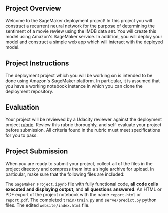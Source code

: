 ## Project Overview
Welcome to the SageMaker deployment project! In this project you will construct a recurrent neural network for the purpose of determining the sentiment of a movie review using the IMDB data set. You will create this model using Amazon's SageMaker service. In addition, you will deploy your model and construct a simple web app which will interact with the deployed model.

## Project Instructions
The deployment project which you will be working on is intended to be done using Amazon's SageMaker platform. In particular, it is assumed that you have a working notebook instance in which you can clone the deployment repository.

## Evaluation
Your project will be reviewed by a Udacity reviewer against the deployment project [rubric](https://review.udacity.com/#!/rubrics/2262/view). Review this rubric thoroughly, and self-evaluate your project before submission. All criteria found in the rubric must meet specifications for you to pass.

## Project Submission
When you are ready to submit your project, collect all of the files in the project directory and compress them into a single archive for upload. In particular, make sure that the following files are included:

The ```SageMaker Project.ipynb``` file with fully functional code, **all code cells executed and displaying output**, and **all questions answered**.
An HTML or PDF export of the project notebook with the name ```report.html``` or ```report.pdf```.
The completed ```train/train.py``` and ```serve/predict.py``` python files.
The edited ```website/index.html``` file.
